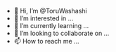 - 👋 Hi, I’m @ToruWashashi
- 👀 I’m interested in ...
- 🌱 I’m currently learning ...
- 💞️ I’m looking to collaborate on ...
- 📫 How to reach me ...

<!---
ToruWashashi/ToruWashashi is a ✨ special ✨ repository because its `README.md` (this file) appears on your GitHub profile.
You can click the Preview link to take a look at your changes.
--->
